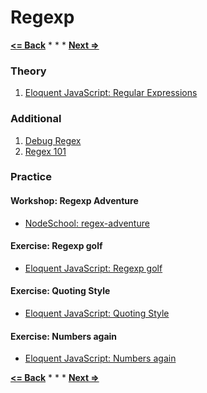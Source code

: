 # Regexp

**[<= Back](../07-error/error.md)**		*	*	*	**[Next =>](../09-modules/modules.md)**

### Theory

1. [Eloquent JavaScript: Regular Expressions](http://eloquentjavascript.net/09_regexp.html)

### Additional

1. [Debug Regex](https://www.debuggex.com/)
1. [Regex 101](https://regex101.com/#javascript)


### Practice

#### Workshop: Regexp Adventure

* [NodeSchool: regex-adventure](https://github.com/substack/regex-adventure)

#### Exercise: Regexp golf

* [Eloquent JavaScript: Regexp golf](http://eloquentjavascript.net/09_regexp.html#h_vDM8PzwQWU)

#### Exercise: Quoting Style

* [Eloquent JavaScript: Quoting Style](http://eloquentjavascript.net/09_regexp.html#h_dTiEW14oG0)

#### Exercise: Numbers again

* [Eloquent JavaScript: Numbers again](http://eloquentjavascript.net/09_regexp.html#h_izldJoT3uv)

**[<= Back](../07-error/error.md)**		*	*	*	**[Next =>](../09-modules/modules.md)**





